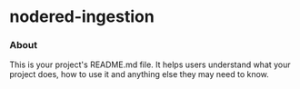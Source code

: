 nodered-ingestion
=================

### About

This is your project's README.md file. It helps users understand what your
project does, how to use it and anything else they may need to know.